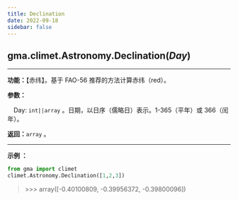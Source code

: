 ```yaml
---
title: Declination
date: 2022-09-18
sidebar: false
---
```


## gma.climet.Astronomy.**Declination**(*Day*) <Badge text="1.0.13 +"/>

---

**功能：**【赤纬】。基于 FAO-56 推荐的方法计算赤纬（red）。

**参数：**

&emsp;Day: `int||array` 。日期，以日序（儒略日）表示。1-365（平年）或 366（闰年）。

**返回：**`array` 。

---

**示例 ：**

```python
from gma import climet
climet.Astronomy.Declination([1,2,3])
```
> \>>> array([-0.40100809, -0.39956372, -0.39800096])
